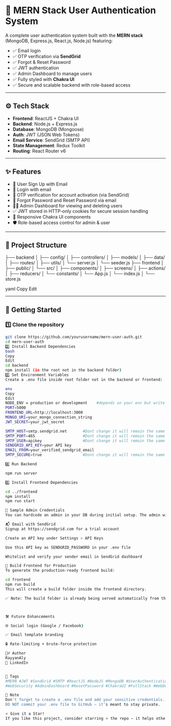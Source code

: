 # 🔐 MERN Stack User Authentication System

A complete user authentication system built with the **MERN stack** (MongoDB, Express.js, React.js, Node.js) featuring:

- ✅ Email login
- ✅ OTP verification via **SendGrid**
- ✅ Forgot & Reset Password
- ✅ JWT authentication
- ✅ Admin Dashboard to manage users
- ✅ Fully styled with **Chakra UI**
- ✅ Secure and scalable backend with role-based access

---

## ⚙️ Tech Stack

- **Frontend**: ReactJS + Chakra UI  
- **Backend**: Node.js + Express.js  
- **Database**: MongoDB (Mongoose)  
- **Auth**: JWT (JSON Web Tokens)  
- **Email Service**: SendGrid (SMTP API)  
- **State Management**: Redux Toolkit  
- **Routing**: React Router v6

---

## ✨ Features

- 🔐 User Sign Up with Email  
- 🔑 Login with email  
- 📩 OTP verification for account activation (via SendGrid)  
- 🔁 Forgot Password and Reset Password via email  
- 🧑‍💼 Admin Dashboard for viewing and deleting users  
- ✅ JWT stored in HTTP-only cookies for secure session handling  
- 💅 Responsive Chakra UI components  
- 🛡️ Role-based access control for admin & user

---

## 📁 Project Structure

├── backend
│   ├── config/
│   ├── controllers/
│   ├── models/
│   ├── data/
│   ├── routes/
│   ├── utils/
│   └── server.js
│   └── seeder.js
├── frontend
│   ├── public/
│   └── src/
│       ├── components/
│       ├── screens/
│       ├── actions/
│       ├── reducers/
│       └── constants/
│       └── App.js
│       └── index.js
│       └── store.js



yaml
Copy
Edit

---

## 🔧 Getting Started

### 1️⃣ Clone the repository

```bash
git clone https://github.com/yourusername/mern-user-auth.git
cd mern-user-auth
2️⃣ Install Backend Dependencies
bash
Copy
Edit
cd backend
npm install (in the root not in the backend folder)
3️⃣ Set Environment Variables
Create a .env file inside root folder not in the backend or frontend:

env
Copy
Edit
NODE_ENV = production or development    #depends on your env but write only one of the following
PORT=5000
FRONTEND_URL=http://localhost:3000
MONGO_URI=your_mongo_connection_string
JWT_SECRET=your_jwt_secret

SMTP_HOST=smtp.sendgrid.net       #Dont change it will remain the same
SMTP_PORT=465                     #Dont change it will remain the same
SMTP_USER=apikey                  #Dont change it will remain the same
SENDGRID_API_KEY=your API key 
EMAIL_FROM=your_verified_sendgrid_email 
SMTP_SECURE=true                  #Dont change it will remain the same

4️⃣ Run Backend

npm run server

5️⃣ Install Frontend Dependencies

cd ../frontend
npm install
npm run start

🧪 Sample Admin Credentials
You can hardcode an admin in your DB during initial setup. The admin will have access to the dashboard for managing users.

📬 Email with SendGrid
Signup at https://sendgrid.com for a trial account

Create an API key under Settings > API Keys

Use this API key as SENDGRID_PASSWORD in your .env file

Whitelist and verify your sender email in SendGrid dashboard

🚀 Build Frontend for Production
To generate the production-ready frontend build:

cd frontend
npm run build
This will create a build folder inside the frontend directory.

✅ Note: The build folder is already being served automatically from the backend using express.static in your server.js file. So no extra configuration is needed to serve the frontend—just run the npm run start script in the root not in the backend or frontend and your React app will be live on http://localhost:5000!



🛠 Future Enhancements

🌐 Social login (Google / Facebook)

✅ Email template branding

🔒 Rate-limiting + brute-force protection

🙋‍♂️ Author
RayyanAly
🔗 LinkedIn


🔖 Tags
#MERN #JWT #SendGrid #SMTP #ReactJS #NodeJS #MongoDB #UserAuthentication
#WebSecurity #AdminDashboard #ResetPassword #ChakraUI #FullStack #WebDev

📌 Note
Don't forget to create a .env file and add your sensitive credentials.
DO NOT commit your .env file to GitHub — it's meant to stay private.

⭐ Give it a Star!
If you like this project, consider starring ⭐ the repo — it helps others discover it too!

